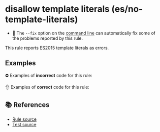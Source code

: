# disallow template literals (es/no-template-literals)

- 🔧 The `--fix` option on the [command line](https://eslint.org/docs/user-guide/command-line-interface#fixing-problems) can automatically fix some of the problems reported by this rule.

This rule reports ES2015 template literals as errors.

## Examples

⛔ Examples of **incorrect** code for this rule:

<eslint-playground type="bad" code="/*eslint es/no-template-literals: error */
const a1 = `foo`
const a2 = `foo${bar}baz`
const a3 = tag`foo`
" />

👌 Examples of **correct** code for this rule:

<eslint-playground type="good" code="/*eslint es/no-template-literals: error */
const a1 = &quot;foo&quot;
const a2 = &quot;foo&quot;+bar+&quot;baz&quot;
" />

## 📚 References

- [Rule source](https://github.com/mysticatea/eslint-plugin-es/blob/v1.3.2/lib/rules/no-template-literals.js)
- [Test source](https://github.com/mysticatea/eslint-plugin-es/blob/v1.3.2/tests/lib/rules/no-template-literals.js)
